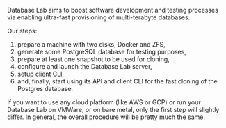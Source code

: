 Database Lab aims to boost software development and testing processes via
enabling ultra-fast provisioning of multi-terabyte databases.

Our steps:

1. prepare a machine with two disks, Docker and ZFS,
1. generate some PostgreSQL database for testing purposes,
1. prepare at least one snapshot to be used for cloning,
1. configure and launch the Database Lab server,
1. setup client CLI,
1. and, finally, start using its API and client CLI for the fast cloning
of the Postgres database.

If you want to use any cloud platform (like AWS or GCP) or run your Database Lab
on VMWare, or on bare metal, only the first step will slightly differ.
In general, the overall procedure will be pretty much the same.
